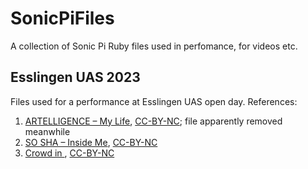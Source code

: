 # SonicPiFiles

A collection of Sonic Pi Ruby files used in perfomance, for videos etc.

## Esslingen UAS 2023 ##

Files used for a performance at Esslingen UAS open day. References:

1. [ARTELLIGENCE &ndash; My Life](https://ccmixter.org/files/ARTELLIGENCE/66185), [CC-BY-NC](http://creativecommons.org/licenses/by-nc/3.0/); file apparently removed meanwhile
1. [SO SHA &ndash; Inside Me](https://ccmixter.org/files/thatcrazylittleasian/66049), [CC-BY-NC](http://creativecommons.org/licenses/by-nc/3.0/)
1. [Crowd in ](https://freesound.org/people/soundslikewillem/sounds/193062/), [CC-BY-NC](https://creativecommons.org/licenses/by-nc/4.0/)
